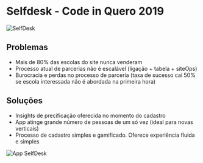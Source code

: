 # Selfdesk - Code in Quero 2019

![](https://lh5.googleusercontent.com/X_ZMGicdzrUYuIWls9OoCCm6uja8kUHrnR5k75PQJe4cZDEgun-vctP6c24LYNLcPNYfPvk6zv3kd5RECd1qIZrgwOxRR3NZ_i0t9LMr3P_93l4DSL-5Z8ZDGUKTWPjV7QVrPicFAK0?raw=true "SelfDesk")

## Problemas
- Mais de 80% das escolas do site nunca venderam
- Processo atual de parcerias não é escalável (ligação + tabela + siteOps)
- Burocracia e perdas no processo de parceria (taxa de sucesso cai 50% se escola interessada não é abordada na primeira hora)

## Soluções
- Insights de precificação oferecida no momento do cadastro
- App atinge grande número de pessoas de um só vez (ideal para novas verticais)
- Processo de cadastro simples e gamificado. Oferece experiência fluida e simples

![](https://lh4.googleusercontent.com/PRuKFQ0jXAOtZXeQl6QSoZYSj3r2DgbiCC6q3H_IPx9MJ3YbuhMCjQID4zr0kHR0v4YZUJykh0mWpkhlBxSpd8VnA92rrjNpb83PWMz8DwkWbVEhjFBGNX_YzT3QKe7n9ZwOMC1Irko "App SelfDesk")